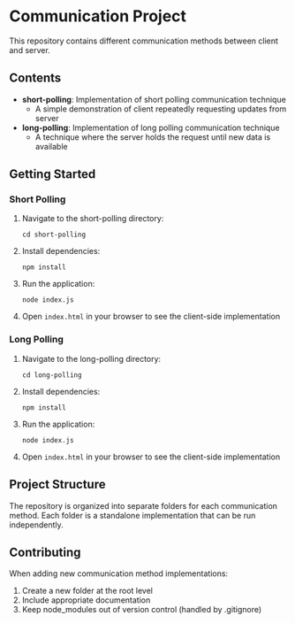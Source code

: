 # Communication Project

This repository contains different communication methods between client and server.

## Contents

- **short-polling**: Implementation of short polling communication technique
  - A simple demonstration of client repeatedly requesting updates from server
- **long-polling**: Implementation of long polling communication technique
  - A technique where the server holds the request until new data is available

## Getting Started

### Short Polling

1. Navigate to the short-polling directory:
   ```
   cd short-polling
   ```

2. Install dependencies:
   ```
   npm install
   ```

3. Run the application:
   ```
   node index.js
   ```

4. Open `index.html` in your browser to see the client-side implementation

### Long Polling

1. Navigate to the long-polling directory:
   ```
   cd long-polling
   ```

2. Install dependencies:
   ```
   npm install
   ```

3. Run the application:
   ```
   node index.js
   ```

4. Open `index.html` in your browser to see the client-side implementation

## Project Structure

The repository is organized into separate folders for each communication method. Each folder is a standalone implementation that can be run independently.

## Contributing

When adding new communication method implementations:
1. Create a new folder at the root level
2. Include appropriate documentation
3. Keep node_modules out of version control (handled by .gitignore) 